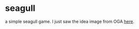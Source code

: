 # seagull
a simple seagull game.
I just saw the idea image from OGA [here](http://opengameart.org/content/the-bald-man-versus-the-pooping-seagulls).
